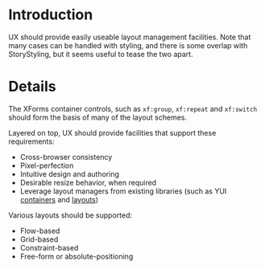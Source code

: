 # Introduction #

UX should provide easily useable layout management facilities. Note that many cases can be handled with styling, and there is some overlap with StoryStyling, but it seems useful to tease the two apart.

# Details #

The XForms container controls, such as `xf:group`, `xf:repeat` and `xf:switch` should form the basis of many of the layout schemes.

Layered on top, UX should provide facilities that support these requirements:

  * Cross-browser consistency
  * Pixel-perfection
  * Intuitive design and authoring
  * Desirable resize behavior, when required
  * Leverage layout managers from existing libraries (such as YUI [containers](http://developer.yahoo.com/yui/container/) and [layouts](http://developer.yahoo.com/yui/layout/))

Various layouts should be supported:

  * Flow-based
  * Grid-based
  * Constraint-based
  * Free-form or absolute-positioning